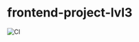# frontend-project-lvl3
![CI](https://github.com/olegdemchenko/frontend-project-lvl3/workflows/CI/badge.svg)

